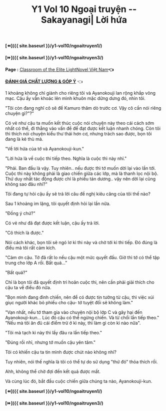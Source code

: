 ﻿---
layout: post
title: Y1 Vol 10 Ngoại truyện -- Sakayanagi| Lời hứa
permalink: /y1-vol10/ngoaitruyen2/
---

**[⏪]({{ site.baseurl }}/y1-vol10/ngoaitruyen1/)**

**[⏩]({{ site.baseurl }}/y1-vol10/ngoaitruyen3/)**

**Page :** [Classroom of the Elite LightNovel Việt Nam](http://facebook.com/Classroom.of.the.Elite.VN)**👈**

[**ĐÁNH GIÁ CHẤT LƯỢNG & GÓP Ý**](https://bit.ly/danhgiagopy) 👈

1 khoảng không chỉ giành cho riêng tôi và Ayanokouji lan rộng khắp võng mạc. Cậu ấy vẫn khoác lên mình khuôn mặc dửng dưng đó, nhìn tôi.

"Tôi còn đang nghĩ cô sẽ để Kamuro thăm dò trước cơ. Vậy cô cần nói riêng chuyện gì?"?"

Có vẻ như cậu ta muốn kết thúc cuộc nói chuyện này theo cái cách sớm nhất có thể, đi thẳng vào vấn đề để đạt được kết luận nhanh chóng. Còn tôi thì thích nói chuyện kiểu thư thái hơn cơ, nhưng trách sao được, bọn tôi đang là kẻ thù mà.

"Về lời hứa của tớ và Ayanokouji-kun."

"Lời hứa là về cuộc thi tiếp theo. Nghĩa là cuộc thì này nhỉ."

"Phải. Ban đầu là vậy. Tuy nhiên.. nếu được thì tớ muốn dời lại vào lần tới. Cuộc thi này không phải là giao chiến giữa các lớp, mà là thanh lọc nội bộ. Thứ duy nhất tác động được chỉ là phiếu tán dương.. vậy nên dời lại cũng không sao đâu nhỉ?"

Tôi đang tự hỏi cậu ấy sẽ trả lời câu đề nghị kiêu căng của tôi thế nào?

Sau 1 khoảng im lặng, tôi quyết định hỏi lại lần nữa.

"Đồng ý chứ?"

Có vẻ như đã đạt được kết luận, cậu ấy trả lời.

"Cô thích là được."

Nói cách khác, bọn tôi sẽ ngó lơ kì thi này và chờ tới kì thi tiếp. Đó đúng là điều mà tôi rất cảm kích.

"Cảm ơn cậu. Tớ đã rất lo nếu cậu một mức quyết đấu. Giờ thì tớ có thể tập trung cho lớp A rồi. Bất quá..."

\"Bất quá?\"

Chỉ là bọn tôi đã quyết định trì hoãn cuộc thi, nên cần phải giải thích cho cậu ta về điều đó nữa.

"Bọn mình đang đình chiến, nên để có được tin tưởng từ cậu, thì việc xúi giục người khác bỏ phiếu cho cậu- tớ tuyệt đối sẽ không làm.\"

"Vạn nhất, nếu tớ tham gia vào chuyện nội bộ lớp C và gây hại đến Ayanokouji-kun... Lúc đó cậu có thể ngừng chiến. Và từ chối lần tiếp theo." "Nếu mà tôi ăn đủ cái điểm trừ ở kì này, thì làm gì còn kì nào nữa".

"Tôi mà tạch kì này thì lấy đâu ra lần tiếp theo."

"Đúng rồi nhỉ, nhưng tớ muốn cậu yên tâm."

Tôi có khiến cậu ta tin mình được chút nào không nhỉ?

Tuy nhiên, nói thế nghĩa là tôi có thể tự do sử dụng "thứ đó" thỏa thích rồi.

Ahh, không thể chờ đợi đến kết quả được mất.

Và cùng lúc đó, bắt đầu cuộc chiến giữa chúng ta nào, Ayanokouji-kun.

**[⏪]({{ site.baseurl }}/y1-vol10/ngoaitruyen1/)**

**[⏩]({{ site.baseurl }}/y1-vol10/ngoaitruyen3/)**
